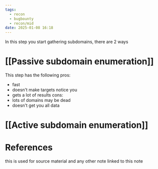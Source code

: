 ```yaml
---
tags:
  - recon
  - bugbounty
  - recon/mid
date: 2025-01-08 16:18
---
```

In this step you start gathering subdomains, there are 2 ways 
# [[Passive subdomain enumeration]]
This step has the following pros:
- fast
- doesn't make targets notice you
- gets a lot of results
cons:
- lots of domains may be dead
- doesn't get you all data
# [[Active subdomain enumeration]]


# References
this is used for source material and any other note linked to this note
